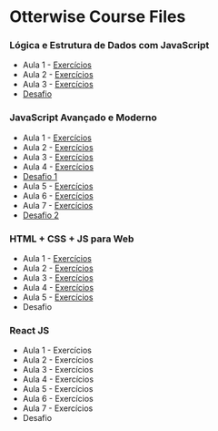 # Otterwise Course Files

### Lógica e Estrutura de Dados com JavaScript
- Aula 1 - [Exercícios](https://github.com/PauloHFS/otterwise-course-files/blob/main/L%C3%B3gica%20e%20Estrutura%20de%20Dados%20com%20JavaScript/ex_aula_01.js)
- Aula 2 - [Exercícios](https://github.com/PauloHFS/otterwise-course-files/blob/main/L%C3%B3gica%20e%20Estrutura%20de%20Dados%20com%20JavaScript/ex_aula_02.js)
- Aula 3 - [Exercícios](https://github.com/PauloHFS/otterwise-course-files/blob/main/L%C3%B3gica%20e%20Estrutura%20de%20Dados%20com%20JavaScript/ex_aula_03.js)
- [Desafio](https://github.com/PauloHFS/otterwise-course-files/blob/main/L%C3%B3gica%20e%20Estrutura%20de%20Dados%20com%20JavaScript/desafio.js)

### JavaScript Avançado e Moderno
- Aula 1 - [Exercícios](https://github.com/PauloHFS/otterwise-course-files/blob/main/JavaScrip%20Avan%C3%A7ado%20e%20Moderno/ex_aula_01.js)
- Aula 2 - [Exercícios](https://github.com/PauloHFS/otterwise-course-files/blob/main/JavaScrip%20Avan%C3%A7ado%20e%20Moderno/ex_aula_02.js)
- Aula 3 - [Exercícios](https://github.com/PauloHFS/otterwise-course-files/blob/main/JavaScrip%20Avan%C3%A7ado%20e%20Moderno/ex_aula_03.js)
- Aula 4 - [Exercícios](https://github.com/PauloHFS/otterwise-course-files/blob/main/JavaScrip%20Avan%C3%A7ado%20e%20Moderno/ex_aula_04.js)
- [Desafio 1](https://github.com/PauloHFS/otterwise-course-files/blob/main/JavaScrip%20Avan%C3%A7ado%20e%20Moderno/desafio1.js)
- Aula 5 - [Exercícios](https://github.com/PauloHFS/otterwise-course-files/blob/main/JavaScrip%20Avan%C3%A7ado%20e%20Moderno/ex_aula_05.js)
- Aula 6 - [Exercícios](https://github.com/PauloHFS/otterwise-course-files/blob/main/JavaScrip%20Avan%C3%A7ado%20e%20Moderno/ex_aula_06.js)
- Aula 7 - [Exercícios](https://github.com/PauloHFS/otterwise-course-files/tree/main/JavaScrip%20Avan%C3%A7ado%20e%20Moderno/ex_aula_07)
- [Desafio 2](https://github.com/PauloHFS/otterwise-course-files/tree/main/JavaScrip%20Avan%C3%A7ado%20e%20Moderno/desafio2)

### HTML + CSS + JS para Web
- Aula 1 - [Exercícios](https://github.com/PauloHFS/otterwise-course-files/blob/main/HTML%20%2B%20CSS%20%2B%20JS%20para%20Web/ex_aula_01.html)
- Aula 2 - [Exercícios](https://github.com/PauloHFS/otterwise-course-files/tree/main/HTML%20%2B%20CSS%20%2B%20JS%20para%20Web/ex_aula_02)
- Aula 3 - [Exercícios](https://github.com/PauloHFS/otterwise-course-files/tree/main/HTML%20%2B%20CSS%20%2B%20JS%20para%20Web/ex_aula_03)
- Aula 4 - [Exercícios](https://github.com/PauloHFS/otterwise-course-files/tree/main/HTML%20%2B%20CSS%20%2B%20JS%20para%20Web/ex_aula_04)
- Aula 5 - [Exercícios](https://github.com/PauloHFS/otterwise-course-files/tree/main/HTML%20%2B%20CSS%20%2B%20JS%20para%20Web/ex_aula_05)
- Desafio

### React JS
- Aula 1 - Exercícios
- Aula 2 - Exercícios
- Aula 3 - Exercícios
- Aula 4 - Exercícios
- Aula 5 - Exercícios
- Aula 6 - Exercícios
- Aula 7 - Exercícios
- Desafio

